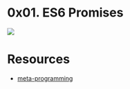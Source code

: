# 0x01. ES6 Promises

<img src=".https://developer.mozilla.org/en-US/docs/Web/JavaScript/Reference/Global_Objects/Promise/promises.png" />

# Resources
- [meta-programming](https://www.freecodecamp.org/news/what-is-metaprogramming-in-javascript-in-english-please/#:~:text=Metaprogramming%20is%20a%20programming%20technique,even%20modify%20itself%20while%20running/promises.png)
